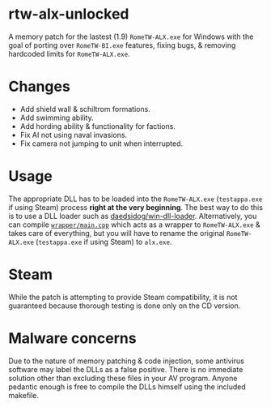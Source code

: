 # rtw-alx-unlocked
A memory patch for the lastest (1.9) `RomeTW-ALX.exe` for Windows with the goal of porting over `RomeTW-BI.exe` features, fixing bugs, & removing hardcoded limits for `RomeTW-ALX.exe`.

# Changes
* Add shield wall & schiltrom formations.
* Add swimming ability.
* Add hording ability & functionality for factions.
* Fix AI not using naval invasions.
* Fix camera not jumping to unit when interrupted.

# Usage
The appropriate DLL has to be loaded into the `RomeTW-ALX.exe` (`testappa.exe` if using Steam) process **right at the very beginning**. The best way to do this is to use a DLL loader such as [daedsidog/win-dll-loader](https://github.com/daedsidog/win-dll-loader).
Alternatively, you can compile [`wrapper/main.cpp`](https://github.com/daedsidog/rtw-alx-unlocked/blob/master/wrapper/main.cpp) which acts as a wrapper to `RomeTW-ALX.exe` & takes care of everything, but you will have to rename the original `RomeTW-ALX.exe` (`testappa.exe` if using Steam) to `alx.exe`.

# Steam
While the patch is attempting to provide Steam compatibility, it is not guaranteed because thorough testing is done only on the CD version.

# Malware concerns
Due to the nature of memory patching & code injection, some antivirus software may label the DLLs as a false positive. There is no immediate solution other than excluding these files in your AV program. Anyone pedantic enough is free to compile the DLLs himself using the included makefile.

